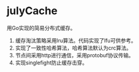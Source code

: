 # julyCache
  用Go实现的简易分布式缓存。
  
  1. 缓存淘汰策略采用lru算法。代码实现了lfu可供参考。
  2. 实现了一致性哈希算法，哈希算法默认为crc算法。
  3. 节点间采用http进行通信，采用protobuf协议传输。
  4. 实现singlefight防止缓存击穿。
